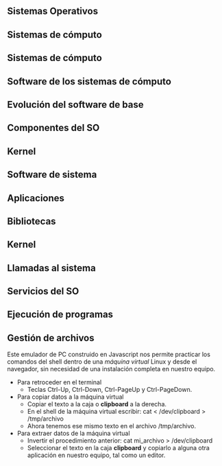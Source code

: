 
## Sistemas Operativos

## Sistemas de cómputo

## Sistemas de cómputo

## Software de los sistemas de cómputo

## Evolución del software de base

## Componentes del SO

## Kernel

## Software de sistema

## Aplicaciones

## Bibliotecas

## Kernel

## Llamadas al sistema

## Servicios del SO

## Ejecución de programas

## Gestión de archivos

Este emulador de PC construido en Javascript nos permite practicar los comandos del shell dentro de una *máquina virtual* Linux y desde el navegador, sin necesidad de una instalación completa en nuestro equipo.

* Para retroceder en el terminal
  - Teclas Ctrl-Up, Ctrl-Down, Ctrl-PageUp y Ctrl-PageDown.
* Para copiar datos a la máquina virtual
  - Copiar el texto a la caja o **clipboard** a la derecha.
  - En el shell de la máquina virtual escribir:
        cat < /dev/clipboard > /tmp/archivo
  - Ahora tenemos ese mismo texto en el archivo /tmp/archivo.
* Para extraer datos de la máquina virtual
  - Invertir el procedimiento anterior: 
        cat mi_archivo > /dev/clipboard
  - Seleccionar el texto en la caja **clipboard** y copiarlo a alguna otra aplicación en nuestro equipo, tal como un editor.

